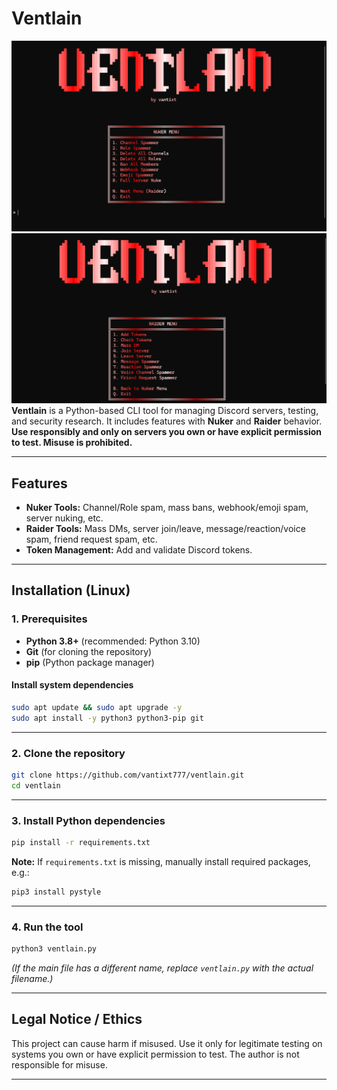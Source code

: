 # Ventlain
 ![Image Alt](https://github.com/vantixt777/ventlain/blob/ff80f9fa50d5a023fed5fa7d79730661986f8519/pic.png)
  ![Image Alt](https://github.com/vantixt777/ventlain/blob/ff80f9fa50d5a023fed5fa7d79730661986f8519/pic2.png)
**Ventlain** is a Python-based CLI tool for managing Discord servers, testing, and security research. It includes features with **Nuker** and **Raider** behavior. **Use responsibly and only on servers you own or have explicit permission to test. Misuse is prohibited.**

---

## Features

* **Nuker Tools:** Channel/Role spam, mass bans, webhook/emoji spam, server nuking, etc.
* **Raider Tools:** Mass DMs, server join/leave, message/reaction/voice spam, friend request spam, etc.
* **Token Management:** Add and validate Discord tokens.

---

## Installation (Linux)

### 1. Prerequisites

* **Python 3.8+** (recommended: Python 3.10)
* **Git** (for cloning the repository)
* **pip** (Python package manager)

#### Install system dependencies

```bash
sudo apt update && sudo apt upgrade -y
sudo apt install -y python3 python3-pip git
```

---

### 2. Clone the repository

```bash
git clone https://github.com/vantixt777/ventlain.git
cd ventlain
```

---

### 3. Install Python dependencies

```bash
pip install -r requirements.txt
```

**Note:** If `requirements.txt` is missing, manually install required packages, e.g.:

```bash
pip3 install pystyle
```

---

### 4. Run the tool

```bash
python3 ventlain.py
```

*(If the main file has a different name, replace `ventlain.py` with the actual filename.)*

---

## Legal Notice / Ethics

This project can cause harm if misused. Use it only for legitimate testing on systems you own or have explicit permission to test. The author is not responsible for misuse.

---

